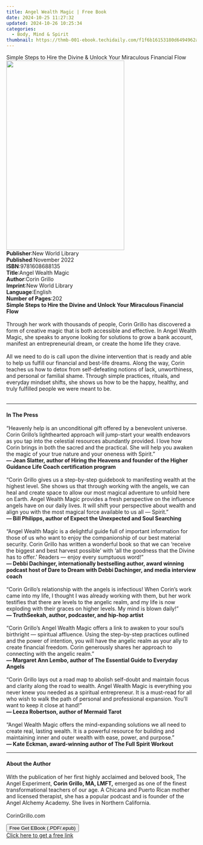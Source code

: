 ```yaml
---
title: Angel Wealth Magic | Free Book
date: 2024-10-25 11:27:32
updated: 2024-10-26 10:25:34
categories:
  - Body, Mind & Spirit
thumbnail: https://thmb-001-ebook.techidaily.com/f1f6b16153180d6494962ab328c05e827187d1755a512ef553912c9a887eaff0.jpg
---
```

<main id="book-container">
  <div class="flex flex-col">
    <div class="book-brief flex-1 py-6 px-4 sm:p-6 md:py-10 md:px-8">
      <!-- brief-->
      <div class="book-brief-main">
        Simple Steps to Hire the Divine & Unlock Your Miraculous Financial Flow
      </div>
    </div>
    <div
      class="book-meta-info flex-1 grid gap-4 col-start-1 col-end-3 row-start-1 sm:mb-6 sm:grid-cols-4 lg:gap-6 lg:col-start-2 lg:row-end-6 lg:row-span-6 lg:mb-0"
    >
      <div
        class="book-meta-info-left place-content-center mt-4 p-4 text-sm leading-6 col-start-2 col-span-2 dark:text-slate-400"
      >
        <img
          class="w-full h-500 object-cover rounded-lg sm:h-255 sm:col-span-2 lg:col-span-full"
          src="https://img-001-ebook.techidaily.com/f10d32be8515192fe36dc448db76a71eb1f5eac256fc57a5adaefda1b8e8a656.jpg"
          alt=""
          width="312"
          height="500"
        />
      </div>
      <div
        class="book-meta-info-right mt-2 col-start-1 row-start-2 col-span-3 self-center"
      >
        <!-- meta data  -->
        <div class="flex flex-col px-4 md:px-8">
          <div class="flex-1">
            <strong>Publisher</strong>:<span class="px-2"
              >New World Library</span
            >
          </div>
          <div class="flex-1">
            <strong>Published</strong>:<span class="px-2">November 2022</span>
          </div>
          <div class="flex-1">
            <strong>ISBN</strong>:<span class="px-2">9781608688135</span>
          </div>
          <div class="flex-1">
            <strong>Title</strong>:<span class="px-2">Angel Wealth Magic</span>
          </div>
          <div class="flex-1">
            <strong>Author</strong>:<span class="px-2">Corin Grillo</span>
          </div>
          <div class="flex-1">
            <strong>Imprint</strong>:<span class="px-2">New World Library</span>
          </div>
          <div class="flex-1">
            <strong>Language</strong>:<span class="px-2">English</span>
          </div>
          <div class="flex-1">
            <strong>Number of Pages</strong>:<span class="px-2">202</span>
          </div>
        </div>
      </div>
    </div>
    <div class="book-description flex-1 py-6 px-4 sm:p-6 md:py-10 md:px-8">
      <div class="book-description-main">
        <div accordion-content="" id="description">
          <strong
            >Simple Steps to Hire the Divine and Unlock Your Miraculous
            Financial Flow</strong
          ><br />
          <br />
          Through her work with thousands of people, Corin Grillo has discovered
          a form of creative magic that is both accessible and effective. In
          Angel Wealth Magic, she speaks to anyone looking for solutions to grow
          a bank account, manifest an entrepreneurial dream, or create the home
          life they crave.<br />
          <br />
          All we need to do is call upon the divine intervention that is ready
          and able to help us fulfill our financial and best-life dreams. Along
          the way, Corin teaches us how to detox from self-defeating notions of
          lack, unworthiness, and personal or familial shame. Through simple
          practices, rituals, and everyday mindset shifts, she shows us how to
          be the happy, healthy, and truly fulfilled people we were meant to
          be.<br />
          <br />
        </div>
      </div>
    </div>
    <div class="book-excerpts flex-1 py-6 px-4 sm:p-6 md:py-10 md:px-8">
      <!-- excerpts-->
      <div class="book-excerpts-main">
        <hr />
        <h4 class="placeholder placeholder-heading">
          <span>In The Press</span>
        </h4>
        <p>
          “Heavenly help is an unconditional gift offered by a benevolent
          universe. Corin Grillo’s lighthearted approach will jump-start your
          wealth endeavors as you tap into the celestial resources abundantly
          provided. I love how Corin brings in both the sacred and the
          practical. She will help you awaken the magic of your true nature and
          your oneness with Spirit.”<br />
          <strong
            >— Jean Slatter, author of Hiring the Heavens and founder of the
            Higher Guidance Life Coach certification program<br /> </strong
          ><br />
          “Corin Grillo gives us a step-by-step guidebook to manifesting wealth
          at the highest level. She shows us that through working with the
          angels, we can heal and create space to allow our most magical
          adventure to unfold here on Earth. Angel Wealth Magic provides a fresh
          perspective on the influence angels have on our daily lives. It will
          shift your perspective about wealth and align you with the most
          magical force available to us all — Spirit.”<br />
          <strong
            >— Bill Philipps, author of Expect the Unexpected and Soul
            Searching</strong
          ><br />
          <br />
          “Angel Wealth Magic is a delightful guide full of important
          information for those of us who want to enjoy the companionship of our
          best material security. Corin Grillo has written a wonderful book so
          that we can ‘receive the biggest and best harvest possible’ with ‘all
          the goodness that the Divine has to offer.’ Readers — enjoy every
          sumptuous word!”<br />
          <strong
            >— Debbi Dachinger, internationally bestselling author, award
            winning podcast host of Dare to Dream with Debbi Dachinger, and
            media interview coach<br /> </strong
          ><br />
          “Corin Grillo’s relationship with the angels is infectious! When
          Corin’s work came into my life, I thought I was already working with
          them, but her work testifies that there are levels to the angelic
          realm, and my life is now exploding with their graces on higher
          levels. My mind is blown daily!”<br />
          <strong
            >— TruthSeekah, author, podcaster, and hip-hop artist<br /> </strong
          ><br />
          “Corin Grillo’s Angel Wealth Magic offers a link to awaken to your
          soul’s birthright — spiritual affluence. Using the step-by-step
          practices outlined and the power of intention, you will have the
          angelic realm as your ally to create financial freedom. Corin
          generously shares her approach to connecting with the angelic
          realm.”<br />
          <strong
            >— Margaret Ann Lembo, author of The Essential Guide to Everyday
            Angels<br /> </strong
          ><br />
          “Corin Grillo lays out a road map to abolish self-doubt and maintain
          focus and clarity along the road to wealth. Angel Wealth Magic is
          everything you never knew you needed as a spiritual entrepreneur. It
          is a must-read for all who wish to walk the path of personal and
          professional expansion. You’ll want to keep it close at hand!”<br />
          <strong>— Leeza Robertson, author of Mermaid Tarot<br /> </strong
          ><br />
          “Angel Wealth Magic offers the mind-expanding solutions we all need to
          create real, lasting wealth. It is a powerful resource for building
          and maintaining inner and outer wealth with ease, power, and
          purpose.”<br />
          <strong
            >— Kate Eckman, award-winning author of The Full Spirit
            Workout</strong
          >
        </p>
      </div>
    </div>
    <div class="book-about-author flex-1 py-6 px-4 sm:p-6 md:py-10 md:px-8">
      <!-- about author-->
      <div class="book-main-author-main">
        <hr />
        <h4 class="placeholder placeholder-heading">
          <span>About the Author</span>
        </h4>
        <p>
          With the publication of her first highly acclaimed and beloved book,
          The Angel Experiment, <strong>Corin Grillo, MA, LMFT,</strong> emerged
          as one of the finest transformational teachers of our age. A Chicana
          and Puerto Rican mother and licensed therapist, she has a popular
          podcast and is founder of the Angel Alchemy Academy. She lives in
          Northern California.<br />
          <br />
          CorinGrillo.com<br />
        </p>
      </div>
    </div>
    <div class="book-free-get flex-1 py-6 px-4 sm:p-6 md:py-10 md:px-8">
      <button
        id="btn-free-get"
        class="bg-blue-500 hover:bg-blue-700 text-white font-bold py-2 px-4 rounded"
      >
        Free Get EBook (.PDF/.epub)
      </button>
      <div id="countdown-display" class="px-2 text-lg mt-2"></div>
      <a
        id="free-link"
        class="hidden bg-blue-500 hover:bg-blue-700 text-white font-bold py-2 px-4 rounded"
        href="https://www.ebooks.com/en-us/book/210672683/angel-wealth-magic/corin-grillo/"
        target="_blank"
        >Click here to get a free link</a
      >
    </div>
    <script>
      let countdownTime = 0;
      let countdownInterval = null;
      document
        .getElementById('btn-free-get')
        .addEventListener('click', startCountdown);
      function startCountdown() {
        countdownTime = new Date().getTime() + 60000 * 3;
        countdownInterval = setInterval(updateCountdown, 1000);
        document.getElementById('btn-free-get').disabled = true;
        document
          .getElementById('btn-free-get')
          .classList.add('bg-gray-500', 'cursor-not-allowed');
      }
      function updateCountdown() {
        let currentTime = new Date().getTime();
        let timeLeft = countdownTime - currentTime;
        let secondsLeft = Math.floor(timeLeft / 1000);
        document.getElementById('countdown-display').innerHTML =
          `Remaining time: ${secondsLeft} seconds.`;
        if (secondsLeft <= 0) {
          clearInterval(countdownInterval);
          document.getElementById('btn-free-get').classList.add('hidden');
          document.getElementById('free-link').classList.remove('hidden');
          document.getElementById('countdown-display').innerHTML = '';
        }
      }
    </script>
  </div>
</main>
